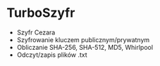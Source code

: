 # TurboSzyfr

- Szyfr Cezara
- Szyfrowanie kluczem publicznym/prywatnym
- Obliczanie SHA-256, SHA-512, MD5, Whirlpool
- Odczyt/zapis plików .txt
